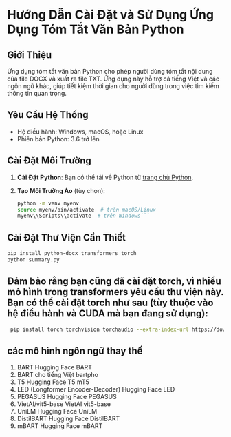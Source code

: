 # Hướng Dẫn Cài Đặt và Sử Dụng Ứng Dụng Tóm Tắt Văn Bản Python

## Giới Thiệu

Ứng dụng tóm tắt văn bản Python cho phép người dùng tóm tắt nội dung của file DOCX và xuất ra file TXT. 
Ứng dụng này hỗ trợ cả tiếng Việt và các ngôn ngữ khác, giúp tiết kiệm thời gian cho người dùng trong 
việc tìm kiếm thông tin quan trọng.

## Yêu Cầu Hệ Thống

- Hệ điều hành: Windows, macOS, hoặc Linux
- Phiên bản Python: 3.6 trở lên

## Cài Đặt Môi Trường

1. **Cài Đặt Python**: Bạn có thể tải về Python từ [trang chủ Python](https://www.python.org/downloads/).
2. **Tạo Môi Trường Ảo** (tùy chọn):

   ```bash
   python -m venv myenv
   source myenv/bin/activate  # trên macOS/Linux
   myenv\\Scripts\\activate  # trên Windows```

## Cài Đặt Thư Viện Cần Thiết

 ```bash
pip install python-docx transformers torch
python summary.py
```
## Đảm bảo rằng bạn cũng đã cài đặt torch, vì nhiều mô hình trong transformers yêu cầu thư viện này. Bạn có thể cài đặt torch như sau (tùy thuộc vào hệ điều hành và CUDA mà bạn đang sử dụng):
 ```bash
  pip install torch torchvision torchaudio --extra-index-url https://download.pytorch.org/whl/cpu
 ```

## các mô hình ngôn ngữ thay thế
1. BART
Hugging Face BART
2. BART cho tiếng Việt
bartpho
3. T5
Hugging Face T5
mT5
4. LED (Longformer Encoder-Decoder)
Hugging Face LED
5. PEGASUS
Hugging Face PEGASUS
6. VietAI/vit5-base
VietAI vit5-base
7. UniLM
Hugging Face UniLM
8. DistilBART
Hugging Face DistilBART
9. mBART
Hugging Face mBART
